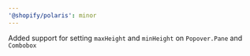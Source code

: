 ```yaml
---
'@shopify/polaris': minor
---
```


Added support for setting `maxHeight` and `minHeight` on `Popover.Pane` and `Combobox`
